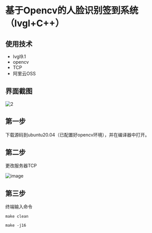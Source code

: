 # 基于Opencv的人脸识别签到系统（lvgl+C++）

## 使用技术
- lvgl9.1
- opencv
- TCP
- 阿里云OSS

## 界面截图

![2](https://github.com/user-attachments/assets/8a2fd9a9-37fd-4859-9f7a-44828334eabe)

## 第一步
下载源码到ubuntu20.04（已配置好opencv环境），并在编译器中打开。

## 第二步
更改服务器TCP

![image](https://github.com/user-attachments/assets/28e745f5-3b79-46bb-8ed3-45fe3dfb96e3)

## 第三步
终端输入命令
```
make clean

make -j16
```


